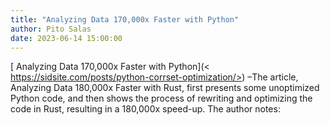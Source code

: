 ```yaml
---
title: "Analyzing Data 170,000x Faster with Python"
author: Pito Salas
date: 2023-06-14 15:00:00
---
```



[ Analyzing Data 170,000x Faster with Python](<
https://sidsite.com/posts/python-corrset-optimization/>) –The article,
Analyzing Data 180,000x Faster with Rust, first presents some unoptimized
Python code, and then shows the process of rewriting and optimizing the code
in Rust, resulting in a 180,000x speed-up. The author notes:


